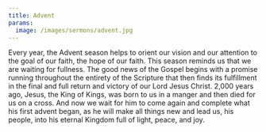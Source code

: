 ```yaml
---
title: Advent
params:
  image: /images/sermons/advent.jpg
---
```


Every year, the Advent season helps to orient our vision and our attention to the goal of our faith, the hope of our faith. This season reminds us that we are waiting for fullness. The good news of the Gospel begins with a promise running throughout the entirety of the Scripture that then finds its fulfillment in the final and full return and victory of our Lord Jesus Christ. 2,000 years ago, Jesus, the King of Kings, was born to us in a manger and then died for us on a cross. And now we wait for him to come again and complete what his first advent began, as he will make all things new and lead us, his people, into his eternal Kingdom full of light, peace, and joy.
